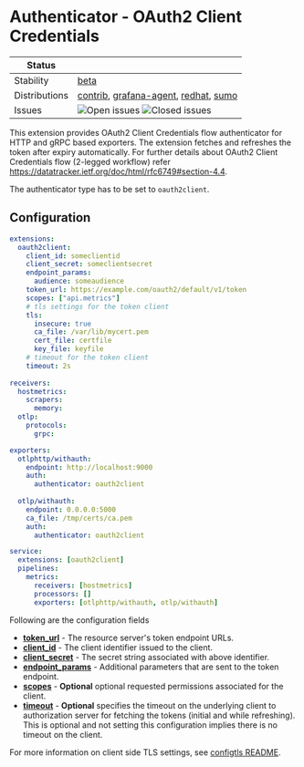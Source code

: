 # Authenticator - OAuth2 Client Credentials
<!-- status autogenerated section -->
| Status        |           |
| ------------- |-----------|
| Stability     | [beta]  |
| Distributions | [contrib], [grafana-agent], [redhat], [sumo] |
| Issues        | ![Open issues](https://img.shields.io/github/issues-search/open-telemetry/opentelemetry-collector-contrib?query=is%3Aissue%20is%3Aopen%20label%3Aextension%2Foauth2clientauth%20&label=open&color=orange&logo=opentelemetry) ![Closed issues](https://img.shields.io/github/issues-search/open-telemetry/opentelemetry-collector-contrib?query=is%3Aissue%20is%3Aclosed%20label%3Aextension%2Foauth2clientauth%20&label=closed&color=blue&logo=opentelemetry) |

[beta]: https://github.com/open-telemetry/opentelemetry-collector#beta
[contrib]: https://github.com/open-telemetry/opentelemetry-collector-releases/tree/main/distributions/otelcol-contrib
[grafana-agent]: https://github.com/grafana/agent
[redhat]: https://github.com/os-observability/redhat-opentelemetry-collector
[sumo]: https://github.com/SumoLogic/sumologic-otel-collector
<!-- end autogenerated section -->


This extension provides OAuth2 Client Credentials flow authenticator for HTTP and gRPC based exporters. The extension
fetches and refreshes the token after expiry automatically. For further details about OAuth2 Client Credentials flow (2-legged workflow)
refer https://datatracker.ietf.org/doc/html/rfc6749#section-4.4.

The authenticator type has to be set to `oauth2client`.

## Configuration

```yaml
extensions:
  oauth2client:
    client_id: someclientid
    client_secret: someclientsecret
    endpoint_params:
      audience: someaudience
    token_url: https://example.com/oauth2/default/v1/token
    scopes: ["api.metrics"]
    # tls settings for the token client
    tls:
      insecure: true
      ca_file: /var/lib/mycert.pem
      cert_file: certfile
      key_file: keyfile
    # timeout for the token client
    timeout: 2s
    
receivers:
  hostmetrics:
    scrapers:
      memory:
  otlp:
    protocols:
      grpc:

exporters:
  otlphttp/withauth:
    endpoint: http://localhost:9000
    auth:
      authenticator: oauth2client
      
  otlp/withauth:
    endpoint: 0.0.0.0:5000
    ca_file: /tmp/certs/ca.pem
    auth:
      authenticator: oauth2client

service:
  extensions: [oauth2client]
  pipelines:
    metrics:
      receivers: [hostmetrics]
      processors: []
      exporters: [otlphttp/withauth, otlp/withauth]
```

Following are the configuration fields

- [**token_url**](https://datatracker.ietf.org/doc/html/rfc6749#section-3.2) - The resource server's token endpoint URLs.
- [**client_id**](https://datatracker.ietf.org/doc/html/rfc6749#section-2.2) - The client identifier issued to the client.
- [**client_secret**](https://datatracker.ietf.org/doc/html/rfc6749#section-2.3.1) - The secret string associated with above identifier.
- [**endpoint_params**](https://github.com/golang/oauth2/blob/master/clientcredentials/clientcredentials.go#L44) - Additional parameters that are sent to the token endpoint.
- [**scopes**](https://datatracker.ietf.org/doc/html/rfc6749#section-3.3) - **Optional** optional requested permissions associated for the client.
- [**timeout**](https://golang.org/src/net/http/client.go#L90) -  **Optional** specifies the timeout on the underlying client to authorization server for fetching the tokens (initial and while refreshing).
  This is optional and not setting this configuration implies there is no timeout on the client.

For more information on client side TLS settings, see [configtls README](https://github.com/open-telemetry/opentelemetry-collector/tree/main/config/configtls).
